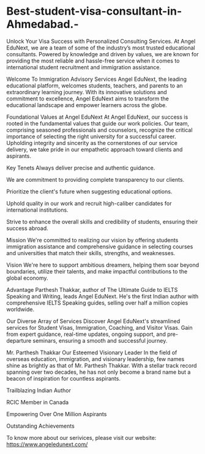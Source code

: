 # Best-student-visa-consultant-in-Ahmedabad.-
Unlock Your Visa Success with Personalized Consulting Services.
At Angel EduNext, we are a team of some of the industry’s most trusted educational consultants. Powered by knowledge and driven by values, we are known for providing the most reliable and hassle-free service when it comes to international student recruitment and immigration assistance.

Welcome To Immigration Advisory Services
Angel EduNext, the leading educational platform, welcomes students, teachers, and parents to an extraordinary learning journey. With its innovative solutions and commitment to excellence, Angel EduNext aims to transform the educational landscape and empower learners across the globe.

Foundational Values at Angel EduNext
At Angel EduNext, our success is rooted in the fundamental values that guide our work policies. Our team, comprising seasoned professionals and counselors, recognize the critical importance of selecting the right university for a successful career. Upholding integrity and sincerity as the cornerstones of our service delivery, we take pride in our empathetic approach toward clients and aspirants.

Key Tenets
Always deliver precise and authentic guidance.

We are commitment to providing complete transparency to our clients.

Prioritize the client's future when suggesting educational options.

Uphold quality in our work and recruit high-caliber candidates for international institutions.

Strive to enhance the overall skills and credibility of students, ensuring their success abroad.

Mission
We're committed to realizing our vision by offering students immigration assistance and comprehensive guidance in selecting courses and universities that match their skills, strengths, and weaknesses.

Vision
We're here to support ambitious dreamers, helping them soar beyond boundaries, utilize their talents, and make impactful contributions to the global economy.

Advantage
Parthesh Thakkar, author of The Ultimate Guide to IELTS Speaking and Writing, leads Angel EduNext. He's the first Indian author with comprehensive IELTS Speaking guides, selling over half a million copies worldwide.

Our Diverse Array of Services
Discover Angel EduNext's streamlined services for Student Visas, Immigration, Coaching, and Visitor Visas. Gain from expert guidance, real-time updates, ongoing support, and pre-departure seminars, ensuring a smooth and successful journey.

Mr. Parthesh Thakkar
Our Esteemed Visionary Leader
In the field of overseas education, immigration, and visionary leadership, few names shine as brightly as that of Mr. Parthesh Thakkar. With a stellar track record spanning over two decades, he has not only become a brand name but a beacon of inspiration for countless aspirants.

Trailblazing Indian Author

RCIC Member in Canada

Empowering Over One Million Aspirants

Outstanding Achievements

To know more about our serivices, please visit our website: https://www.angeledunext.com/

